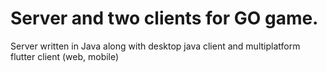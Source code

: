 # Server and two clients for GO game.
Server written in Java along with desktop java client and multiplatform flutter client (web, mobile)
